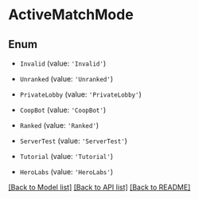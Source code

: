 # ActiveMatchMode


## Enum

* `Invalid` (value: `'Invalid'`)

* `Unranked` (value: `'Unranked'`)

* `PrivateLobby` (value: `'PrivateLobby'`)

* `CoopBot` (value: `'CoopBot'`)

* `Ranked` (value: `'Ranked'`)

* `ServerTest` (value: `'ServerTest'`)

* `Tutorial` (value: `'Tutorial'`)

* `HeroLabs` (value: `'HeroLabs'`)

[[Back to Model list]](../README.md#documentation-for-models) [[Back to API list]](../README.md#documentation-for-api-endpoints) [[Back to README]](../README.md)
